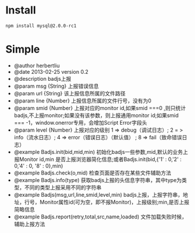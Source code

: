 Install
===============
```html
npm install mysql@2.0.0-rc1
```
Simple
================
 * @author herbertliu
 * @date 2013-02-25 version 0.2
 * @description badjs上报
 * @param msg {String} 上报错误信息
 * @param url {String} 该上报信息所属的文件路径
 * @param line {Number} 上报信息所属的文件行号，没有为0
 * @param smid {Number} 上报对应的monitor id,如果smid ===0 ,则只统计badjs,不上报monitor;如果没有该参数，则上报通用monitor id;如果smid === -1，window.onerror专用，会增加Script Error字段头
 * @param level {Number} 上报对应的级别 1 => debug（调试日志）; 2 = > info（流水日志）; 4 => error（错误日志）（默认值） ; 8 => fail（致命错误日志）
 * @example Badjs.init(bid,mid,min) 初始化badjs一些参数,mid,默认的业务上报Monitor id,min 是否上报浏览器简化信息;或者Badjs.init(bid,{'1' : 0,'2' : 0,'4' : 0, '8' : 0},min)
 * @example Badjs.check(o,mid)  检查页面是否存在某些文件辅助方法
 * @example Badjs.info(type)  获取badjs上报的头信息字符串，其中type为类型，不同的类型上报采用不同的字符串
 * @example Badjs(msg,url,line,smid,level,min)  badjs上报，上报字符串，地址，行号，Monitor属性id(可为空，即不报Monitor)，上报级别;min,是否上报简略信息
 * @example Badjs.report(retry,total,src,name,loaded)  文件加载失败时候，辅助上报方法